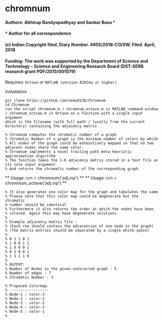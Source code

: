 # chromnum

#### Authors: Abhirup Bandyopadhyay and Sankar Basu *
#### * Author for all correspondence

#### (c) Indian Copyright filed, Diary Number. 4955/2018-CO/SW, Filed. April, 2018

#### Funding: The work was supported by the Department of Science and Technology – Science and Engineering Research Board (DST-SERB research grant PDF/2015/001079)




Requires: `Octave` or `MATLAB (version R2016a or higher)`  

Installation
```
git clone https://github.com/nemo8130/Chromnum
cd Chromnum
run the script chromnum.m / chromnum_octave.m in MATLAB command window / chromnum_octvae.m in Octave as a function with a single input argument
which is the filename (with full path / locally from the current directory) containing the adjacency matrix
```

```
% Chromnum computes the chromatic number of a graph 
% Chromatic Number of a graph is the minimum number of colors by whcih 
% All nodes of the graph could be exhaustively mapped so that no two adjacent nodes share the same color. 
% Chromnum implements a novel trailing path meta-heuristic approximation algorithm
% The function takes the 1-0 adjacency matrix stored in a text file as its sole input argument
% And returns the chromatic number of the corresponding graph
```

** Usage: crn = chromnum('adj.inp') **
** Usage: crn = chromnum_octave('adj.inp') **

```
% It also generates one color map for the graph and tabulates the same 
% Please note that this color map could be degenerate but the chromatic
% number should be identical 
% Furthermore it also returns the order at which the nodes have been
% colored. Again this may have degenerate solutions.
%
% Example adjacency matrix file :
% (Each row should contain the adjacencies of one node in the graph)
% (The matrix entries should be separated by a single white-space)
%
% 0 1 1 0 1
% 1 0 0 1 1
% 1 0 0 0 1
% 0 1 0 0 1
% 1 1 1 1 0
% 
% OUTPUT:
% Number of Nodes in the given undirected graph : 5
% Number of edges : 7 
% Chromatic Number : 3 

% Proposed Colormap:
% ------------------
% Node-1 : color-3
% Node-2 : color-2
% Node-3 : color-2
% Node-4 : color-3
% Node-5 : color-1
%

